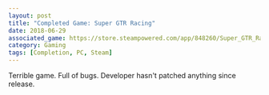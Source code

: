 ```yaml
---
layout: post
title: "Completed Game: Super GTR Racing"
date: 2018-06-29
associated_game: https://store.steampowered.com/app/848260/Super_GTR_Racing/
category: Gaming
tags: [Completion, PC, Steam]
---
```

<p>Terrible game.  Full of bugs.  Developer hasn't patched anything since release.</p>